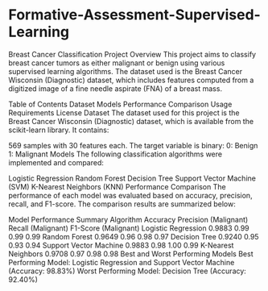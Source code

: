# Formative-Assessment-Supervised-Learning

Breast Cancer Classification Project
Overview
This project aims to classify breast cancer tumors as either malignant or benign using various supervised learning algorithms. The dataset used is the Breast Cancer Wisconsin (Diagnostic) dataset, which includes features computed from a digitized image of a fine needle aspirate (FNA) of a breast mass.

Table of Contents
Dataset
Models
Performance Comparison
Usage
Requirements
License
Dataset
The dataset used for this project is the Breast Cancer Wisconsin (Diagnostic) dataset, which is available from the scikit-learn library. It contains:

569 samples with 30 features each.
The target variable is binary:
0: Benign
1: Malignant
Models
The following classification algorithms were implemented and compared:

Logistic Regression
Random Forest
Decision Tree
Support Vector Machine (SVM)
K-Nearest Neighbors (KNN)
Performance Comparison
The performance of each model was evaluated based on accuracy, precision, recall, and F1-score. The comparison results are summarized below:

Model Performance Summary
Algorithm	Accuracy	Precision (Malignant)	Recall (Malignant)	F1-Score (Malignant)
Logistic Regression	0.9883	0.99	0.99	0.99
Random Forest	0.9649	0.96	0.98	0.97
Decision Tree	0.9240	0.95	0.93	0.94
Support Vector Machine	0.9883	0.98	1.00	0.99
K-Nearest Neighbors	0.9708	0.97	0.98	0.98
Best and Worst Performing Models
Best Performing Model: Logistic Regression and Support Vector Machine (Accuracy: 98.83%)
Worst Performing Model: Decision Tree (Accuracy: 92.40%)
